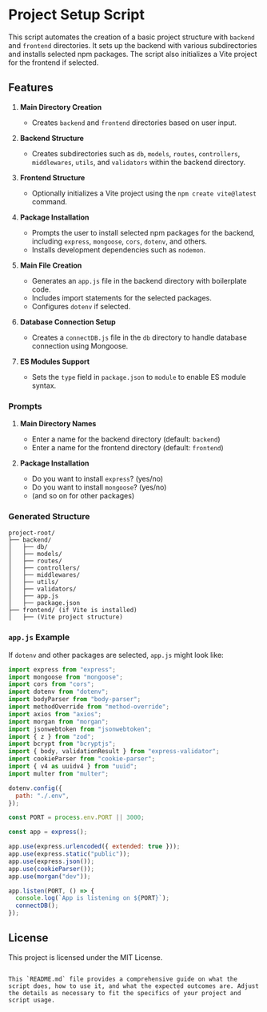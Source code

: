 # Project Setup Script

This script automates the creation of a basic project structure with `backend` and `frontend` directories. It sets up the backend with various subdirectories and installs selected npm packages. The script also initializes a Vite project for the frontend if selected.

## Features

1. **Main Directory Creation**

   - Creates `backend` and `frontend` directories based on user input.

2. **Backend Structure**

   - Creates subdirectories such as `db`, `models`, `routes`, `controllers`, `middlewares`, `utils`, and `validators` within the backend directory.

3. **Frontend Structure**

   - Optionally initializes a Vite project using the `npm create vite@latest` command.

4. **Package Installation**

   - Prompts the user to install selected npm packages for the backend, including `express`, `mongoose`, `cors`, `dotenv`, and others.
   - Installs development dependencies such as `nodemon`.

5. **Main File Creation**

   - Generates an `app.js` file in the backend directory with boilerplate code.
   - Includes import statements for the selected packages.
   - Configures `dotenv` if selected.

6. **Database Connection Setup**

   - Creates a `connectDB.js` file in the `db` directory to handle database connection using Mongoose.

7. **ES Modules Support**
   - Sets the `type` field in `package.json` to `module` to enable ES module syntax.

### Prompts

1. **Main Directory Names**

   - Enter a name for the backend directory (default: `backend`)
   - Enter a name for the frontend directory (default: `frontend`)

2. **Package Installation**
   - Do you want to install `express`? (yes/no)
   - Do you want to install `mongoose`? (yes/no)
   - (and so on for other packages)

### Generated Structure

```plaintext
project-root/
├── backend/
│   ├── db/
│   ├── models/
│   ├── routes/
│   ├── controllers/
│   ├── middlewares/
│   ├── utils/
│   ├── validators/
│   ├── app.js
│   ├── package.json
├── frontend/ (if Vite is installed)
│   ├── (Vite project structure)
```

### `app.js` Example

If `dotenv` and other packages are selected, `app.js` might look like:

```javascript
import express from "express";
import mongoose from "mongoose";
import cors from "cors";
import dotenv from "dotenv";
import bodyParser from "body-parser";
import methodOverride from "method-override";
import axios from "axios";
import morgan from "morgan";
import jsonwebtoken from "jsonwebtoken";
import { z } from "zod";
import bcrypt from "bcryptjs";
import { body, validationResult } from "express-validator";
import cookieParser from "cookie-parser";
import { v4 as uuidv4 } from "uuid";
import multer from "multer";

dotenv.config({
  path: "./.env",
});

const PORT = process.env.PORT || 3000;

const app = express();

app.use(express.urlencoded({ extended: true }));
app.use(express.static("public"));
app.use(express.json());
app.use(cookieParser());
app.use(morgan("dev"));

app.listen(PORT, () => {
  console.log(`App is listening on ${PORT}`);
  connectDB();
});
```

## License

This project is licensed under the MIT License.

```

This `README.md` file provides a comprehensive guide on what the script does, how to use it, and what the expected outcomes are. Adjust the details as necessary to fit the specifics of your project and script usage.
```

```

```

